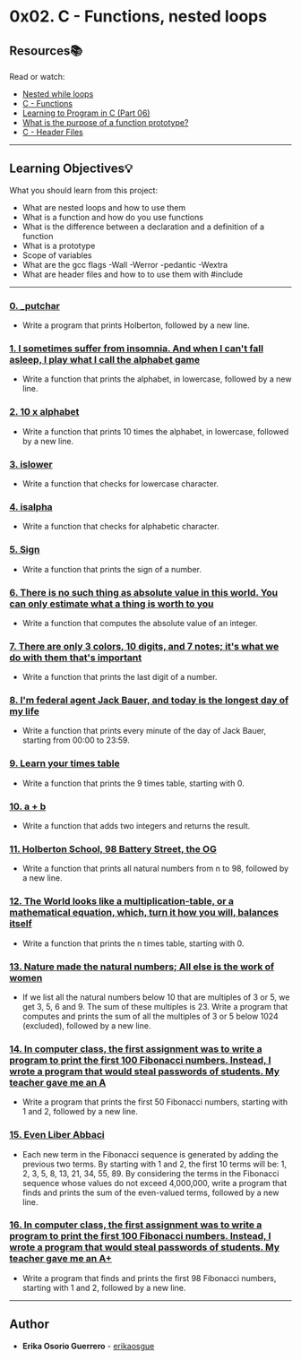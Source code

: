 # 0x02. C - Functions, nested loops

## Resources:books:
Read or watch:
* [Nested while loops](https://intranet.hbtn.io/rltoken/L0Vf5XJdD7ylLOyQnzVY6Q)
* [C - Functions](https://intranet.hbtn.io/rltoken/pU9KLKlz0W2ZSSlzJsYA7w)
* [Learning to Program in C (Part 06)](https://intranet.hbtn.io/rltoken/pu-exPylodWaQjU7f6KhYQ)
* [What is the purpose of a function prototype?](https://intranet.hbtn.io/rltoken/bANgUAj_-F9_85yHxzSD6w)
* [C - Header Files](https://intranet.hbtn.io/rltoken/xC6XfUoznEIJgfdP52GUIw)

---
## Learning Objectives:bulb:
What you should learn from this project:

* What are nested loops and how to use them
* What is a function and how do you use functions
* What is the difference between a declaration and a definition of a function
* What is a prototype
* Scope of variables
* What are the gcc flags -Wall -Werror -pedantic -Wextra
* What are header files and how to to use them with #include

---

### [0. _putchar](./0-holberton.c)
* Write a program that prints Holberton, followed by a new line.


### [1. I sometimes suffer from insomnia. And when I can't fall asleep, I play what I call the alphabet game](./1-alphabet.c)
* Write a function that prints the alphabet, in lowercase, followed by a new line.


### [2. 10 x alphabet](./2-print_alphabet_x10.c)
* Write a function that prints 10 times the alphabet, in lowercase, followed by a new line.


### [3. islower](./3-islower.c)
* Write a function that checks for lowercase character. 


### [4. isalpha](./4-isalpha.c)
* Write a function that checks for alphabetic character. 


### [5. Sign](./5-sign.c)
* Write a function that prints the sign of a number.


### [6. There is no such thing as absolute value in this world. You can only estimate what a thing is worth to you](./6-abs.c)
* Write a function that computes the absolute value of an integer.


### [7. There are only 3 colors, 10 digits, and 7 notes; it's what we do with them that's important](./7-print_last_digit.c)
* Write a function that prints the last digit of a number.


### [8. I'm federal agent Jack Bauer, and today is the longest day of my life](./8-24_hours.c)
* Write a function that prints every minute of the day of Jack Bauer, starting from 00:00 to 23:59.


### [9. Learn your times table](./9-times_table.c)
* Write a function that prints the 9 times table, starting with 0.


### [10. a + b](./10-add.c)
* Write a function that adds two integers and returns the result.


### [11. Holberton School, 98 Battery Street, the OG](./11-print_to_98.c)
* Write a function that prints all natural numbers from n to 98, followed by a new line.


### [12. The World looks like a multiplication-table, or a mathematical equation, which, turn it how you will, balances itself](./100-times_table.c)
* Write a function that prints the n times table, starting with 0.


### [13. Nature made the natural numbers; All else is the work of women](./101-natural.c)
* If we list all the natural numbers below 10 that are multiples of 3 or 5, we get 3, 5, 6 and 9. The sum of these multiples is 23. Write a program that computes and prints the sum of all the multiples of 3 or 5 below 1024 (excluded), followed by a new line.


### [14. In computer class, the first assignment was to write a program to print the first 100 Fibonacci numbers. Instead, I wrote a program that would steal passwords of students. My teacher gave me an A](./102-fibonacci.c)
* Write a program that prints the first 50 Fibonacci numbers, starting with 1 and 2, followed by a new line.


### [15. Even Liber Abbaci](./103-fibonacci.c)
* Each new term in the Fibonacci sequence is generated by adding the previous two terms. By starting with 1 and 2, the first 10 terms will be: 1, 2, 3, 5, 8, 13, 21, 34, 55, 89. By considering the terms in the Fibonacci sequence whose values do not exceed 4,000,000, write a program that finds and prints the sum of the even-valued terms, followed by a new line.


### [16. In computer class, the first assignment was to write a program to print the first 100 Fibonacci numbers. Instead, I wrote a program that would steal passwords of students. My teacher gave me an A+](./104-fibonacci.c)
* Write a program that finds and prints the first 98 Fibonacci numbers, starting with 1 and 2, followed by a new line.

---

## Author
* **Erika Osorio Guerrero** - [erikaosgue](https://github.com/erikaosgue)